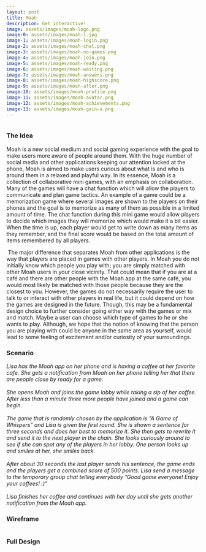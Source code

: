 ```yaml
---
layout: post
title: Moah
description: Get interactive!
image: assets/images/moah-logo.png
image-0: assets/images/moah-1.jpg
image-1: assets/images/moah-login.png
image-2: assets/images/moah-chat.png
image-3: assets/images/moah-no-games.png
image-4: assets/images/moah-join.png
image-5: assets/images/moah-ready.png
image-6: assets/images/moah-waiting.png
image-7: assets/images/moah-answers.png
image-8: assets/images/moah-highscore.png
image-9: assets/images/moah-after.png
image-10: assets/images/moah-profile.png
image-11: assets/images/moah-avatar.png
image-12: assets/images/moah-achievements.png
image-13: assets/images/moah-gain-a.png
---
```


<p><span class="image left"><img src="{{ site.baseurl }}/{{ page.image-1 }}" alt="" /></span><h3>The Idea</h3>
Moah is a new social medium and social gaming experience with the goal to make users more aware of people around them. With the huge number of social media and other applications keeping our attention locked at the phone, Moah is aimed to make users curious about what is and who is around them in a relaxed and playful way.
In its essence, Moah is a collection of collaborative mini games, with an emphasis on collaboration. Many of the games will have a chat function which will allow the players to communicate and plan game tactics. An example of a game could be a memorization game where several images are shown to the players on their phones and the goal is to memorize as many of them as possible in a limited amount of time. The chat function during this mini game would allow players to decide which images they will memorize which would make it a bit easier. When the time is up, each player would get to write down as many items as they remember, and the final score would be based on the total amount of items remembered by all players.
</p>
<p><span class="image right"><img src="{{ site.baseurl }}/{{ page.image-2 }}" alt="" /></span>
The major difference that separates Moah from other applications is the way that players are placed in games with other players. In Moah you do not initially know which people you play with; you are simply matched with other Moah users in your close vicinity. That could mean that if you are at a café and there are other people with the Moah app at the same café, you would most likely be matched with those people because they are the closest to you. However, the games do not necessarily require the user to talk to or interact with other players in real life, but it could depend on how the games are designed in the future. Though, this may be a fundamental design choice to further consider going either way with the games or mix and match. Maybe a user can choose which type of games to he or she wants to play. Although, we hope that the notion of knowing that the person you are playing with could be anyone in the same area as yourself, would lead to some feeling of excitement and/or curiosity of your surroundings. 
</p>

<h3>Scenario</h3>
<p>
<i>Lisa has the Moah app on her phone and is having a coffee at her favorite cafe. She gets a notification from Moah on her phone telling her that there are people close by ready for a game. 
<br><br>
She opens Moah and joins the game lobby while taking a sip of her coffee. After less than a minute three more people have joined and a game can begin.
<br><br>
The game that is randomly chosen by the application is ”A Game of Whispers” and Lisa is given the first round. She is shown a sentence for three seconds and does her best to memorize it. She then gets to rewrite it and send it to the next player in the chain. She looks curiously around to see if she can spot any of the players in her lobby. One person looks up and smiles at her, she smiles back. 
<br><br>
After about 30 seconds the last player sends his sentence, the game ends and the players get a combined score of 500 points. Lisa send a message to the temporary group chat telling everybody ”Good game everyone! Enjoy your coffees! :)”
<br><br>
Lisa finishes her coffee and continues with her day until she gets another notification from the Moah app.</i></p>

<h3>Wireframe</h3>
<span class="image main"><img src="{{ site.baseurl }}/{{ page.image-0 }}" alt="" /></span>

<h3>Full Design</h3>
<div class="box alt">
	<div class="row 50% uniform">
		<div class="4u"><span class="image fit"><img src="{{ site.baseurl }}/{{ page.image-1 }}" alt="" /></span></div>
		<div class="4u"><span class="image fit"><img src="{{ site.baseurl }}/{{ page.image-3 }}" alt="" /></span></div>
		<div class="4u$"><span class="image fit"><img src="{{ site.baseurl }}/{{ page.image-4 }}" alt="" /></span></div>
		<!-- Break -->
		<div class="4u"><span class="image fit"><img src="{{ site.baseurl }}/{{ page.image-5 }}" alt="" /></span></div>
		<div class="4u"><span class="image fit"><img src="{{ site.baseurl }}/{{ page.image-6 }}" alt="" /></span></div>
		<div class="4u$"><span class="image fit"><img src="{{ site.baseurl }}/{{ page.image-2 }}" alt="" /></span></div>
		<!-- Break -->
        <div class="4u"><span class="image fit"><img src="{{ site.baseurl }}/{{ page.image-7 }}" alt="" /></span></div>
        <div class="4u"><span class="image fit"><img src="{{ site.baseurl }}/{{ page.image-8 }}" alt="" /></span></div>
        <div class="4u"><span class="image fit"><img src="{{ site.baseurl }}/{{ page.image-9 }}" alt="" /></span></div>
        <!-- Break -->
        <div class="4u"><span class="image fit"><img src="{{ site.baseurl }}/{{ page.image-10 }}" alt="" /></span></div>
		<div class="4u"><span class="image fit"><img src="{{ site.baseurl }}/{{ page.image-11 }}" alt="" /></span></div>
        <div class="4u$"><span class="image fit"><img src="{{ site.baseurl }}/{{ page.image-12 }}" alt="" /></span></div>
        <!-- Break -->
        <div class="4u"><span class="image fit"><img src="{{ site.baseurl }}/{{ page.image-13 }}" alt="" /></span></div>
	</div>
</div>